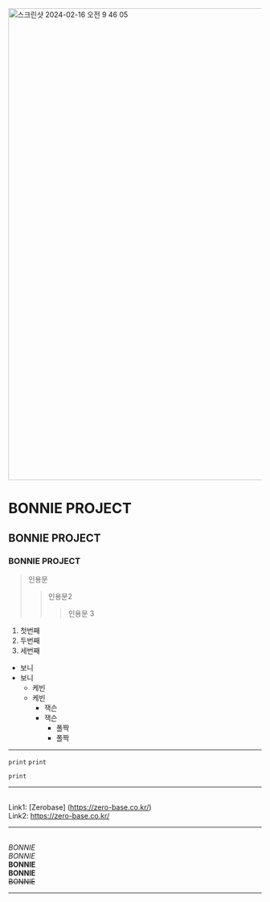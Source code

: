 <img width="940" alt="스크린샷 2024-02-16 오전 9 46 05" src="https://github.com/bonniekwon0721/my_project/assets/158483887/0a6526de-a74f-4197-ade4-1a9ad97a749e">



# BONNIE PROJECT
## BONNIE PROJECT
### BONNIE PROJECT

> 인용문
> > 인용문2
> > >인용문 3

1. 첫번째
2. 두번째
3. 세번째

* 보니
* 보니
  * 케빈
  * 케빈
    * 잭슨
    * 잭슨
      * 폴짝
      * 폴짝

---


``` print ```
<code>print</code>
<pre><code>print</code></pre>



***

<br> Link1: [Zerobase] (https://zero-base.co.kr/)
<br> Link2: <https://zero-base.co.kr/>


---

<br> *BONNIE*
<br> _BONNIE_
<br> **BONNIE**
<br> __BONNIE__
<br> ~~BONNIE~~


---





